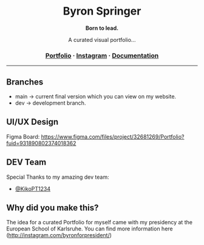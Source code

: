 <h1 align="center">
    Byron Springer
</h1>
<p align="center">
  <strong>Born to lead.</strong>
</p>
<p align="center">
  A curated visual portfolio...
</p>

<h3 align="center">
  <a href="https://byronmediateam.de">Portfolio</a>
  <span> · </span>
  <a href="http://instagram.com/byronspringer_/">Instagram</a>
  <span> · </span>
  <a href="">Documentation</a>
</h3>

---

## Branches

- main -> current final version which you can view on my website.
- dev -> development branch.

## UI/UX Design

Figma Board: https://www.figma.com/files/project/32681269/Portfolio?fuid=931890802374018362

## DEV Team

Special Thanks to my amazing dev team:

- [@KikoPT1234](https://github.com/KikoPT1234)

## Why did you make this?

The idea for a curated Portfolio for myself came with my presidency at the European School of Karlsruhe. You can find more information here (http://instagram.com/byronforpresident/)
